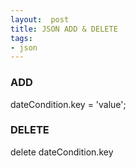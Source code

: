 ```yaml
---
layout:  post
title: JSON ADD & DELETE
tags:
- json
---
```


### ADD
dateCondition.key = 'value';

### DELETE
delete dateCondition.key
